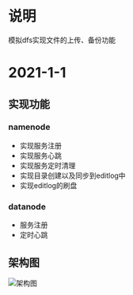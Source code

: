 # 说明
模拟dfs实现文件的上传、备份功能

# 2021-1-1
## 实现功能
### namenode
- 实现服务注册
- 实现服务心跳
- 实现服务定时清理
- 实现目录创建以及同步到editlog中
- 实现editlog的刷盘
### datanode
- 服务注册
- 定时心跳
## 架构图
![架构图](img/2020-01-01/img.jpg)